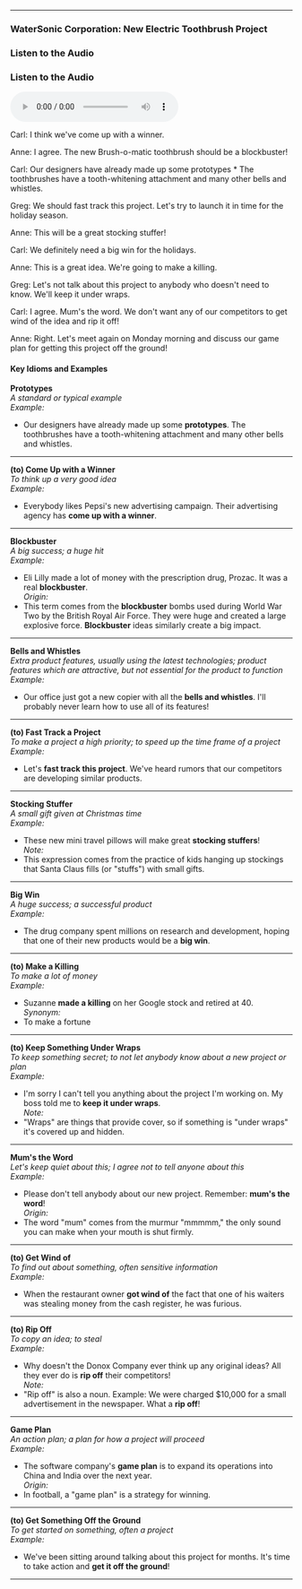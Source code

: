 
---


### WaterSonic Corporation: New Electric Toothbrush Project

### Listen to the Audio

### Listen to the Audio

<audio controls>
  <source src="https://www.essentialenglish.review/apps-data/speak-business-english-like-an-american/data/LESSON-1-Talking-about-a-New-Project/reading/31689.mp3" type="audio/mpeg">
  Your browser does not support the audio element.
</audio>




Carl: I think we've come up with a winner.

Anne: I agree. The new Brush-o-matic toothbrush should be a blockbuster!

Carl: Our designers have already made up some prototypes * The toothbrushes have a tooth-whitening attachment and many other bells and whistles.

Greg: We should fast track this project. Let's try to launch it in time for the holiday season.

Anne: This will be a great stocking stuffer!

Carl: We definitely need a big win for the holidays.

Anne: This is a great idea. We're going to make a killing.

Greg: Let's not talk about this project to anybody who doesn't need to know. We'll keep it under wraps.

Carl: I agree. Mum's the word. We don't want any of our competitors to get wind of the idea and rip it off!

Anne: Right. Let's meet again on Monday morning and discuss our game plan for getting this project off the ground!

#### Key Idioms and Examples

**Prototypes**  
*A standard or typical example*  
*Example:*  
- Our designers have already made up some **prototypes**. The toothbrushes have a tooth-whitening attachment and many other bells and whistles.

---

**(to) Come Up with a Winner**  
*To think up a very good idea*  
*Example:*  
- Everybody likes Pepsi's new advertising campaign. Their advertising agency has **come up with a winner**.

---

**Blockbuster**  
*A big success; a huge hit*  
*Example:*  
- Eli Lilly made a lot of money with the prescription drug, Prozac. It was a real **blockbuster**.  
*Origin:*  
- This term comes from the **blockbuster** bombs used during World War Two by the British Royal Air Force. They were huge and created a large explosive force. **Blockbuster** ideas similarly create a big impact.

---

**Bells and Whistles**  
*Extra product features, usually using the latest technologies; product features which are attractive, but not essential for the product to function*  
*Example:*  
- Our office just got a new copier with all the **bells and whistles**. I'll probably never learn how to use all of its features!

---

**(to) Fast Track a Project**  
*To make a project a high priority; to speed up the time frame of a project*  
*Example:*  
- Let's **fast track this project**. We've heard rumors that our competitors are developing similar products.

---

**Stocking Stuffer**  
*A small gift given at Christmas time*  
*Example:*  
- These new mini travel pillows will make great **stocking stuffers**!  
*Note:*  
- This expression comes from the practice of kids hanging up stockings that Santa Claus fills (or "stuffs") with small gifts.

---

**Big Win**  
*A huge success; a successful product*  
*Example:*  
- The drug company spent millions on research and development, hoping that one of their new products would be a **big win**.

---

**(to) Make a Killing**  
*To make a lot of money*  
*Example:*  
- Suzanne **made a killing** on her Google stock and retired at 40.  
*Synonym:*  
- To make a fortune

---

**(to) Keep Something Under Wraps**  
*To keep something secret; to not let anybody know about a new project or plan*  
*Example:*  
- I'm sorry I can't tell you anything about the project I'm working on. My boss told me to **keep it under wraps**.  
*Note:*  
- "Wraps" are things that provide cover, so if something is "under wraps" it's covered up and hidden.

---

**Mum's the Word**  
*Let's keep quiet about this; I agree not to tell anyone about this*  
*Example:*  
- Please don't tell anybody about our new project. Remember: **mum's the word**!  
*Origin:*  
- The word "mum" comes from the murmur "mmmmm," the only sound you can make when your mouth is shut firmly.

---

**(to) Get Wind of**  
*To find out about something, often sensitive information*  
*Example:*  
- When the restaurant owner **got wind of** the fact that one of his waiters was stealing money from the cash register, he was furious.

---

**(to) Rip Off**  
*To copy an idea; to steal*  
*Example:*  
- Why doesn't the Donox Company ever think up any original ideas? All they ever do is **rip off** their competitors!  
*Note:*  
- "Rip off" is also a noun. Example: We were charged $10,000 for a small advertisement in the newspaper. What a **rip off**!

---

**Game Plan**  
*An action plan; a plan for how a project will proceed*  
*Example:*  
- The software company's **game plan** is to expand its operations into China and India over the next year.  
*Origin:*  
- In football, a "game plan" is a strategy for winning.

---

**(to) Get Something Off the Ground**  
*To get started on something, often a project*  
*Example:*  
- We've been sitting around talking about this project for months. It's time to take action and **get it off the ground**!

---
